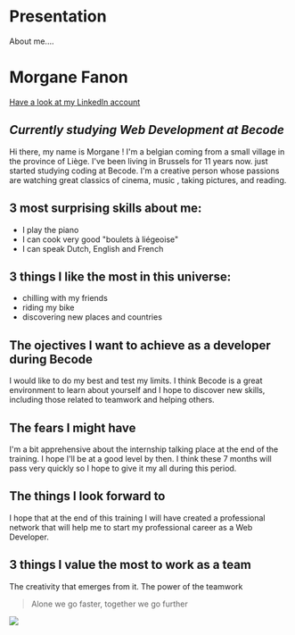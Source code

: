 # Presentation
About me....

# Morgane Fanon 

[Have a look at my LinkedIn account](https://www.linkedin.com/in/morgane-fanon/)
## _Currently studying Web Development at Becode_

Hi there, my name is Morgane ! I'm a belgian coming from a small village in the province of Liège. I've been living in Brussels for 11 years now.  just started studying coding at Becode. I'm a creative person whose passions are watching great classics  of cinema, music , taking pictures, and reading.

## 3 most surprising skills about me:
- I play the piano 
- I can cook very good "boulets à liégeoise"
- I can speak Dutch, English and French

## 3 things I like the most in this universe: 
- chilling with my friends 
- riding my bike 
- discovering new places and countries

## The ojectives I want to achieve as a developer during Becode
I would like to do my best and test my limits. I think Becode is a great environment to learn about yourself and I hope to discover new skills,  including those related to teamwork and helping others. 

## The fears I might have
 I'm a bit apprehensive about the internship talking place at the end of the training. I hope I'll be at a good level by then. I think these 7 months will pass very quickly so I hope to give it my all during this period. 

## The things I look forward to
I hope that at the end of this training I will have created a professional network that will help me to start my professional career as a Web Developer. 

## 3 things I value the most to work as a team
The creativity that emerges from it. 
The power of the teamwork
>Alone we go faster, together we go further

![](https://media.giphy.com/media/jQDbxgBuGcsbkd1C47/giphy.gif?cid=ecf05e47nmoffrmrag60nei8cm6a7pvvirkqcurm8vwz0r9n&rid=giphy.gif&ct=g)

